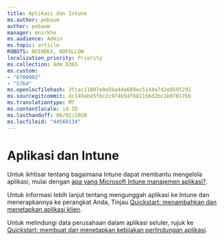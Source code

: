 ```yaml
---
title: Aplikasi dan Intune
ms.author: pebaum
author: pebaum
manager: mnirkhe
ms.audience: Admin
ms.topic: article
ROBOTS: NOINDEX, NOFOLLOW
localization_priority: Priority
ms.collection: Adm_O365
ms.custom:
- "6700002"
- "5764"
ms.openlocfilehash: 3fcac11807e0a5ba44a689ec5144a742e859f291
ms.sourcegitcommit: dc149ab45fbc2c974b54fb81156d2bc1b07017bb
ms.translationtype: MT
ms.contentlocale: id-ID
ms.lasthandoff: 06/02/2020
ms.locfileid: "44569134"
---
```

# <a name="apps-and-intune"></a>Aplikasi dan Intune

Untuk ikhtisar tentang bagaimana Intune dapat membantu mengelola aplikasi, mulai dengan [apa yang Microsoft Intune manajemen aplikasi?](https://docs.microsoft.com/mem/intune/apps/app-management).

Untuk informasi lebih lanjut tentang mengunggah aplikasi ke Intune dan menerapkannya ke perangkat Anda, Tinjau [Quickstart: menambahkan dan menetapkan aplikasi klien](https://docs.microsoft.com/mem/intune/apps/quickstart-add-assign-app).

Untuk melindungi data perusahaan dalam aplikasi seluler, rujuk ke [Quickstart: membuat dan menetapkan kebijakan perlindungan aplikasi](https://docs.microsoft.com/mem/intune/apps/quickstart-create-assign-app-policy).